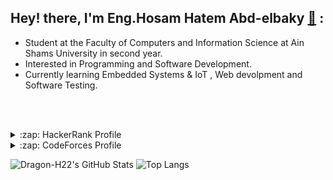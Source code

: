 ## Hey! there,  I'm Eng.Hosam Hatem Abd-elbaky [👋][facebook] :
- Student at the Faculty of Computers and Information Science at Ain Shams University in second year.
- Interested in Programming and Software Development.
- Currently learning Embedded Systems & IoT , Web devolpment and Software Testing.

<br><br>

<details>
 <summary>:zap: HackerRank Profile</summary>
  https://www.hackerrank.com/hosam_hatem222
</details>
<details>
 <summary>:zap: CodeForces Profile</summary>
  https://codeforces.com/profile/Hosam.H22
</details>

![Dragon-H22's GitHub Stats](https://github-readme-stats.vercel.app/api?username=Dragon-H22&hide=[%22issues%22]&show_icons=true&theme=radical)
![Top Langs](https://github-readme-stats.vercel.app/api/top-langs/?username=Dragon-H22&layout=compact&theme=radical)

[facebook]: https://www.facebook.com/hosam.H.222/
[linkedin]: https://www.linkedin.com/in/hosam-hatem-0a8483182/
